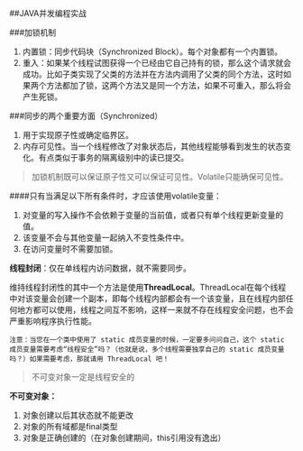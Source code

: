 ##JAVA并发编程实战

###加锁机制

1. 内置锁：同步代码块（Synchronized Block）。每个对象都有一个内置锁。
2. 重入：如果某个线程试图获得一个已经由它自己持有的锁，那么这个请求就会成功。比如子类实现了父类的方法并在方法内调用了父类的同个方法，这时如果两个方法都加了锁，这两个方法又是同一个方法，如果不可重入，那么将会产生死锁。

###同步的两个重要方面（Synchronized）

1. 用于实现原子性或确定临界区。
2. 内存可见性。当一个线程修改了对象状态后，其他线程能够看到发生的状态变化。有点类似于事务的隔离级别中的读已提交。

> 加锁机制既可以保证原子性又可以保证可见性。Volatile只能确保可见性。

####只有当满足以下所有条件时，才应该使用volatile变量：

1. 对变量的写入操作不会依赖于变量的当前值，或者只有单个线程更新变量的值。
2. 该变量不会与其他变量一起纳入不变性条件中。
3. 在访问变量时不需要加锁。

**线程封闭**：仅在单线程内访问数据，就不需要同步。

  维持线程封闭性的其中一个方法是使用**ThreadLocal**。ThreadLocal在每个线程中对该变量会创建一个副本，即每个线程内部都会有一个该变量，且在线程内部任何地方都可以使用，线程之间互不影响，这样一来就不存在线程安全问题，也不会严重影响程序执行性能。

    注意：当您在一个类中使用了 static 成员变量的时候，一定要多问问自己，这个 static 成员变量需要考虑“线程安全”吗？（也就是说，多个线程需要独享自己的 static 成员变量吗？）如果需要考虑，那就请用 ThreadLocal 吧！

> 不可变对象一定是线程安全的

**不可变对象：**

1. 对象创建以后其状态就不能更改
2. 对象的所有域都是final类型
3. 对象是正确创建的（在对象创建期间，this引用没有逸出）

